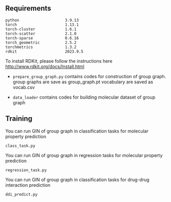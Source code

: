 

## Requirements
```
python                    3.9.13
torch                     1.13.1             
torch-cluster             1.6.1           
torch-scatter             2.1.0           
torch-sparse              0.6.16          
torch_geometric           2.5.2                     
torchmetrics              1.3.2                   
rdkit                     2023.9.5
```
To install RDKit, please follow the instructions here http://www.rdkit.org/docs/Install.html

* `prepare_group_graph.py` 
contains codes for construction of group graph. 
group graphs are save as group_graph.pt  vocabulary are saved as vocab.csv
                        
* `data_loader` contains codes for building molecular dataset of group graph

## Training
You can run GIN of group graph in classification tasks for molecular property prediction
```
class_task.py 
```
You can run GIN of group graph in regression tasks  for molecular property prediction
```
regression_task.py 
```
You can run GIN of group graph in classification tasks for drug-drug interaction prediction
```
ddi_predict.py 
```